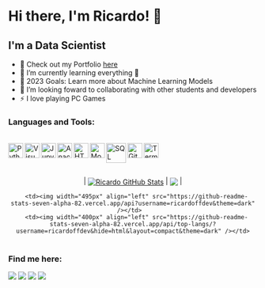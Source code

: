 # Hi there, I'm Ricardo! 👋

## I'm a Data Scientist

- 🔭 Check out my Portfolio [here](https://ricardoffdev.github.io/portfolio_projetos/)
- 🌱 I’m currently learning everything 🤣
- 🥅 2023 Goals: Learn more about Machine Learning Models
- 👯 I’m looking foward to collaborating with other students and developers
- ⚡ I love playing PC Games

### Languages and Tools:
<div style="display: inline_block"><br>
  <img align="left" alt="Python" width="30" src="https://cdn-icons-png.flaticon.com/512/5968/5968350.png"> 
  <img align="left" alt="Visual Studio Code" width="30" src="https://cdn.jsdelivr.net/gh/devicons/devicon/icons/vscode/vscode-original.svg">
  <img align="left" alt="Jupyter" width="30" src="https://upload.wikimedia.org/wikipedia/commons/thumb/3/38/Jupyter_logo.svg/1200px-Jupyter_logo.svg.png">
  <img align="left" alt="Anaconda" width="30" src="https://img.icons8.com/fluent/600/000000/anaconda--v2.png">
  <img align="left" alt="HTML5" width="30" src="https://cdn-icons-png.flaticon.com/512/1216/1216733.png">
  <img align="left" alt="MongoDB" width="30" src="https://w7.pngwing.com/pngs/956/695/png-transparent-mongodb-original-wordmark-logo-icon-thumbnail.png">
  <img align="left" alt="SQL" width="40" src="https://www.clipartmax.com/png/middle/243-2432711_azure-sql-database-icon.png">
  <img align="left" alt="Git" width="30" src="https://cdn.jsdelivr.net/gh/devicons/devicon/icons/git/git-original.svg">
  <img align="left" alt="Terminal" width="30" src="https://cdn-icons-png.flaticon.com/512/6528/6528610.png">  
</div>
<br>
</br>
<br>
</br>
<center>
<table>
  <tr>
    | <a href="https://github.com/anuraghazra/github-readme-stats"><img align="center" src="https://github-readme-stats.vercel.app/api?username=ricardoffdev&show_icons=true&include_all_commits=true&theme=buefy&hide_border=true" alt="Ricardo GitHub Stats" /></a> | <a href="https://github.com/anuraghazra/github-readme-stats"><img align="center" src="https://github-readme-stats.vercel.app/api/top-langs/?username=ricardoffdev&layout=compact&theme=buefy&hide_border=true" /></a> |
    
      <td><img width="495px" align="left" src="https://github-readme-stats-seven-alpha-82.vercel.app/api?username=ricardoffdev&theme=dark" /></td>  
      <td><img width="400px" align="left" src="https://github-readme-stats-seven-alpha-82.vercel.app/api/top-langs/?username=ricardoffdev&hide=html&layout=compact&theme=dark" /></td>
  </tr>   
</table>
</center>

### Find me here:

<div> 
  <a href="https://www.linkedin.com/in/ricardoffdev" target="_blank"><img src="https://img.shields.io/badge/-LinkedIn-%230077B5?style=for-the-badge&logo=linkedin&logoColor=white" target="_blank"></a>
  <a href = "mailto:ricardoffdev@gmail.com"><img src="https://img.shields.io/badge/-Gmail-%23333?style=for-the-badge&logo=gmail&logoColor=white" target="_blank"></a>
  <a href="https://discord.gg/hMYtvkZDhn" target="_blank"><img src="https://img.shields.io/badge/Discord-7289DA?style=for-the-badge&logo=discord&logoColor=white" target="_blank"></a> 
  <a href="https://instagram.com/riffernandes" target="_blank"><img src="https://img.shields.io/badge/-Instagram-%23E4405F?style=for-the-badge&logo=instagram&logoColor=white" target="_blank"></a>
</div>

